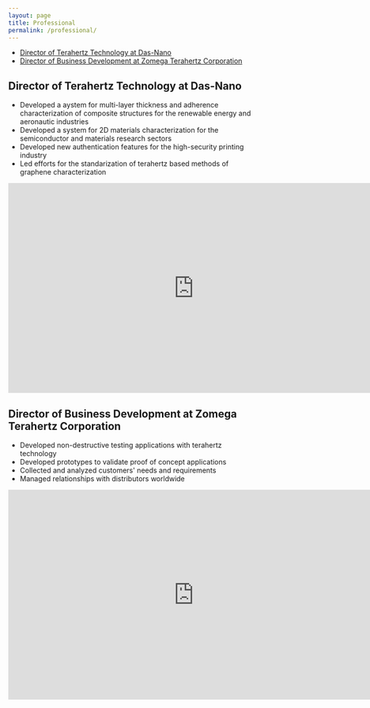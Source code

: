 ```yaml
---
layout: page
title: Professional
permalink: /professional/
---
```



- [Director of Terahertz Technology at Das-Nano](#director-of-terahertz-technology-at-das-nano)
- [Director of Business Development at Zomega Terahertz Corporation](#director-of-business-development-at-zomega-terahertz-corporation)


## Director of Terahertz Technology at Das-Nano

- Developed a aystem for multi-layer thickness and adherence characterization of composite structures for the renewable energy and aeronautic industries
- Developed a system for 2D materials characterization for the semiconductor and materials research sectors
- Developed new authentication features for the high-security printing industry
- Led efforts for the standarization of terahertz based methods of graphene characterization

<iframe src="https://onedrive.live.com/embed?resid=F5F1ECEA6F58D121%21598138&authkey=!AOmK_Md4uyqHLrs&em=2" width="750" height="425" frameborder="0" scrolling="no"></iframe>


## Director of Business Development at Zomega Terahertz Corporation

- Developed non-destructive testing applications with terahertz technology
- Developed prototypes to validate proof of concept applications
- Collected and analyzed customers' needs and requirements
- Managed relationships with distributors worldwide

<iframe src="https://onedrive.live.com/embed?resid=F5F1ECEA6F58D121%21598141&authkey=!AD767_MFAdVxtVA&em=2" width="750" height="425" frameborder="0" scrolling="no"></iframe>
